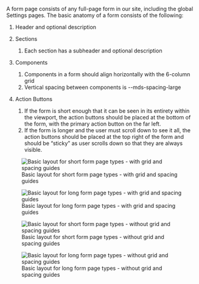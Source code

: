 A form page consists of any full-page form in our site, including the global Settings pages. 
The basic anatomy of a form consists of the following:

1. Header and optional description

1. Sections 
   1. Each section has a subheader and optional description

1. Components
   1. Components in a form should align horizontally with the 6-column grid
   1. Vertical spacing between components is --mds-spacing-large

1. Action Buttons
   1. If the form is short enough that it can be seen in its entirety within the viewport, the action buttons should be placed at the bottom of the form, with the primary action button on the far left.
   1. If the form is longer and the user must scroll down to see it all, the action buttons should be placed at the top right of the form and should be “sticky” as user scrolls down so that they are always visible. 

<figure class="global__html__figure">
  <img 
    alt="Basic layout for short form page types - with grid and spacing guides"
    class="global__html__img"
    src="/design-patterns/pages/images/image10.jpg" 
  />
  <figcaption class="global__html__figcaption">Basic layout for short form page types - with grid and spacing guides</figcaption>
</figure>

<figure class="global__html__figure">
  <img 
    alt="Basic layout for long form page types - with grid and spacing guides"
    class="global__html__img"
    src="/design-patterns/pages/images/image4.jpg" 
  />
  <figcaption class="global__html__figcaption">Basic layout for long form page types - with grid and spacing guides</figcaption>
</figure>

<figure class="global__html__figure">
  <img 
    alt="Basic layout for short form page types - without grid and spacing guides"
    class="global__html__img"
    src="/design-patterns/pages/images/image2.jpg" 
  />
  <figcaption class="global__html__figcaption">Basic layout for short form page types - without grid and spacing guides</figcaption>
</figure>

<figure class="global__html__figure">
  <img 
    alt="Basic layout for long form page types - without grid and spacing guides"
    class="global__html__img"
    src="/design-patterns/pages/images/image9.jpg" 
  />
  <figcaption class="global__html__figcaption">Basic layout for long form page types - without grid and spacing guides</figcaption>
</figure>
